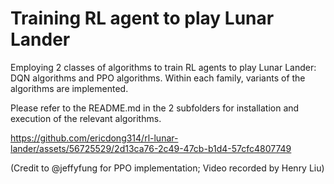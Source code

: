 # Training RL agent to play Lunar Lander

Employing 2 classes of algorithms to train RL agents to play Lunar Lander: DQN algorithms and PPO algorithms. Within each family, variants of the algorithms are implemented.

Please refer to the README.md in the 2 subfolders for installation and execution of the relevant algorithms.

https://github.com/ericdong314/rl-lunar-lander/assets/56725529/2d13ca76-2c49-47cb-b1d4-57cfc4807749

(Credit to @jeffyfung for PPO implementation; Video recorded by Henry Liu)

